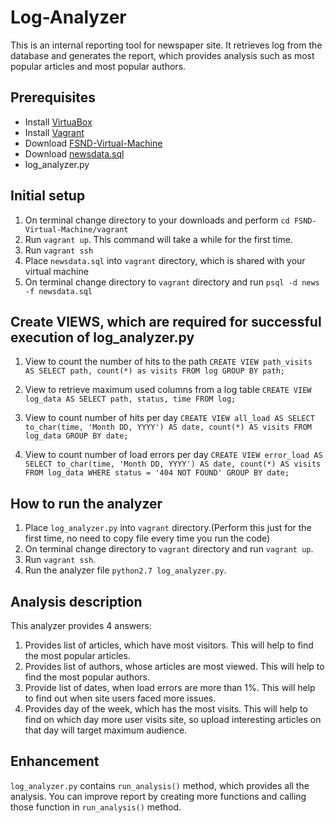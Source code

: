 # Log-Analyzer

This is an internal reporting tool for newspaper site. It retrieves log from the database and generates the report, which provides analysis such as most popular articles and most popular authors.

## Prerequisites

- Install [VirtuaBox](https://www.virtualbox.org/wiki/Download_Old_Builds_5_1)
- Install [Vagrant](https://www.vagrantup.com/downloads.html)
- Download [FSND-Virtual-Machine](https://github.com/udacity/fullstack-nanodegree-vm)
- Download [newsdata.sql](https://d17h27t6h515a5.cloudfront.net/topher/2016/August/57b5f748_newsdata/newsdata.zip)
- log_analyzer.py

## Initial setup

1. On terminal change directory to your downloads and perform `cd FSND-Virtual-Machine/vagrant`
2. Run `vagrant up`. This command will take a while for the first time.
3. Run `vagrant ssh`
4. Place `newsdata.sql` into `vagrant` directory, which is shared with your virtual machine
5. On terminal change directory to `vagrant` directory and run `psql -d news -f newsdata.sql`

## Create VIEWS, which are required for successful execution of log_analyzer.py
1. View to count the number of hits to the path
`CREATE VIEW path_visits AS
SELECT path, count(*) as visits
FROM log
GROUP BY path;`

2. View to retrieve maximum used columns from a log table
`CREATE VIEW log_data AS
SELECT path, status, time
FROM log;`

3. View to count number of hits per day 
`CREATE VIEW all_load AS
SELECT to_char(time, 'Month DD, YYYY') AS date, count(*) AS visits
FROM log_data
GROUP BY date;`

4. View to count number of load errors per day
`CREATE VIEW error_load AS
SELECT to_char(time, 'Month DD, YYYY') AS date, count(*) AS visits
FROM log_data
WHERE status = '404 NOT FOUND'
GROUP BY date;`

## How to run the analyzer

1. Place `log_analyzer.py` into `vagrant` directory.(Perform this just for the first time, no need to copy file every time you run the code)
2. On terminal change directory to `vagrant` directory and run `vagrant up`.
3. Run `vagrant ssh`.
4. Run the analyzer file `python2.7 log_analyzer.py`.

## Analysis description

This analyzer provides 4 answers:
1. Provides list of articles, which have most visitors. This will help to find the most popular articles.
2. Provides list of authors, whose articles are most viewed. This will help to find the most popular authors.
3. Provide list of dates, when load errors are more than 1%. This will help to find out when site users faced more issues.
4. Provides day of the week, which has the most visits. This will help to find on which day more user visits site, so upload interesting articles on that day will target maximum audience.

## Enhancement

`log_analyzer.py` contains `run_analysis()` method, which provides all the analysis. You can improve report by creating more functions and calling those function in `run_analysis()` method.
